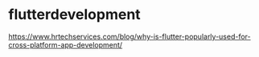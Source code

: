 # flutterdevelopment
https://www.hrtechservices.com/blog/why-is-flutter-popularly-used-for-cross-platform-app-development/
